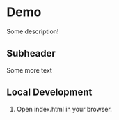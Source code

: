 # Demo

Some description!

## Subheader

Some more text

## Local Development

1. Open index.html in your browser.
